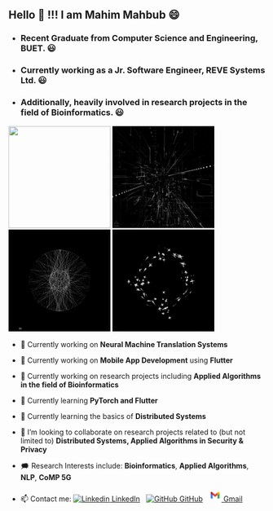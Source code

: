 ## Hello 👋 !!! I am Mahim Mahbub 😄

- ### Recent Graduate from Computer Science and Engineering, BUET. 😃

- ### Currently working as a Jr. Software Engineer, REVE Systems Ltd. 😃

- ### Additionally, heavily involved in research projects in the field of Bioinformatics. 😃

<div class="row">
  <div class="column">
    <img src="assets/_1.gif" width="200" height="200" /> <img src="assets/_0.gif" width="200" height="200" /> <img src="assets/_2.gif" width="200" height="200" /> <img src="assets/_3.gif" width="200" height="200" />
  </div>
</div>

<!--<img src="assets/_1.gif" width="250" height="250" />-->

<!--**Mahim1997/Mahim1997** is a ✨ _special_ ✨ repository because its `README.md` (this file) appears on your GitHub profile.

Here are some ideas to get you started:
-->

- 🔭 Currently working on **Neural Machine Translation Systems**
- 🔭 Currently working on **Mobile App Development** using **Flutter**
- 🔭 Currently working on research projects including **Applied Algorithms in the field of Bioinformatics**

- 🌱 Currently learning **PyTorch and Flutter**
- 🌱 Currently learning the basics of **Distributed Systems**
- 👯 I’m looking to collaborate on research projects related to (but not limited to) **Distributed Systems, Applied Algorithms in Security & Privacy**

- 🗯️ Research Interests include: **Bioinformatics**, **Applied Algorithms**, **NLP**, **CoMP 5G**


- 📫 Contact me: [![Linkedin](https://i.stack.imgur.com/gVE0j.png) LinkedIn](https://www.linkedin.com/in/mahim-mahbub-0224431b2/)
&nbsp;
[![GitHub](https://i.stack.imgur.com/tskMh.png) GitHub](https://github.com/Mahim1997)
&nbsp;
[<img src="https://github.com/Mahim1997/Mahim1997/blob/main/assets/gmailLogo.svg" width="25" height="25"> Gmail](mailto:mahim.mahbub.97@gmail.com)
<!--[![Gmail](https://github.com/Mahim1997/Mahim1997/blob/main/assets/gmail.png){:height="25px" width="25px"} Gmail](mailto:mahim.mahbub.97@gmail.com)-->
    



